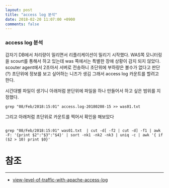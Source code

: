 ```yaml
---
layout: post
title: "access log 분석"
date: 2018-02-20 11:07:00 +0900
comments: false
---
```


### access log 분석

갑자기 DB에서 처리량이 밀리면서 리플리케이션이 밀리기 시작했다.
WAS쪽 모니터링을 scourt를 통해서 하고 있는데 was 쪽에서는 특별한 장애 상황이 감지 되지 않았다.
scouter agent에서 2초마서 서버로 전송하니 초단위에 부하량은 볼수가 없다고 판단(?) 
초단위에 정보를 보고 싶어하는 니즈가 생김 그래서 access log 카운트를 할려고 한다.

시간대별 파일이 생기니 아래처럼 분단위에 파일을 하나 만들어서 하고 싶은 범위를 지정했다.

```
grep "08/Feb/2018:15:01" access.log-20180208-15 >> was01.txt 

```

그리고 아래처럼 초단위로 카운트를 찍어서 확인을 해보았다

```

grep "08/Feb/2018:15:01" was01.txt  | cut -d[ -f2 | cut -d] -f1 | awk -F: '{print $2":"$3":"$4}' | sort -nk1 -nk2 -nk3 | uniq -c | awk '{ if ($2 > 10) print $0}'

```



# 참조 
-----

* [view-level-of-traffic-with-apache-access-log](https://www.inmotionhosting.com/support/website/server-usage/view-level-of-traffic-with-apache-access-log)